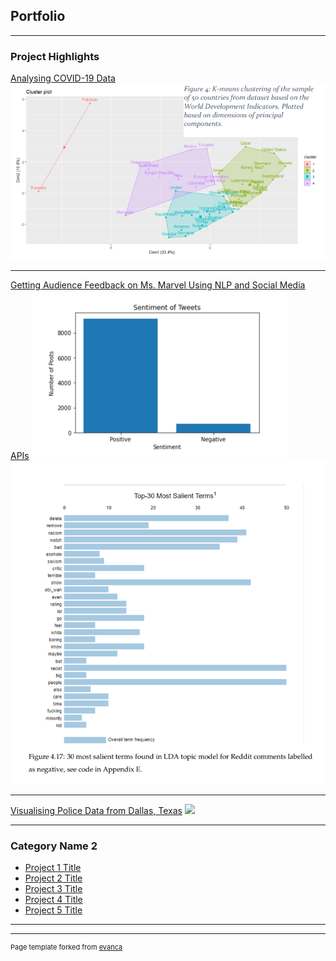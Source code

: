 ## Portfolio

---

### Project Highlights

[Analysing COVID-19 Data](/pdf/sample_presentation.pdf)
<img src="images/covid-cluster.png?raw=true"/>

---
[Getting Audience Feedback on Ms. Marvel Using NLP and Social Media APIs](/sample_page)
<img src="sentiment.png?raw=true"/>
<img src="salient_negative.png?raw=true"/>

---
[Visualising Police Data from Dallas, Texas](http://example.com/)
<img src="images/dummy_thumbnail.jpg?raw=true"/>

---

### Category Name 2

- [Project 1 Title](http://example.com/)
- [Project 2 Title](http://example.com/)
- [Project 3 Title](http://example.com/)
- [Project 4 Title](http://example.com/)
- [Project 5 Title](http://example.com/)

---




---
<p style="font-size:11px">Page template forked from <a href="https://github.com/evanca/quick-portfolio">evanca</a></p>
<!-- Remove above link if you don't want to attibute -->
